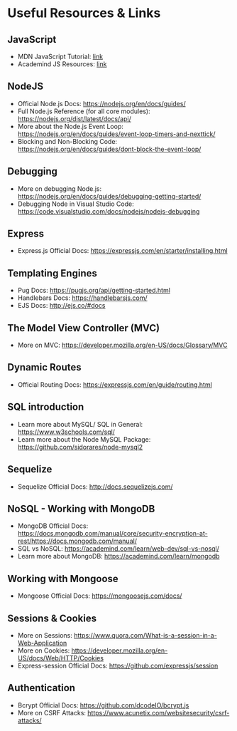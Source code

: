 # Useful Resources & Links
## JavaScript
- MDN JavaScript Tutorial: [link](https://developer.mozilla.org/en-US/docs/Learn/JavaScript)
- Academind JS Resources: [link](https://academind.com/learn/javascript)
## NodeJS
- Official Node.js Docs: https://nodejs.org/en/docs/guides/
- Full Node.js Reference (for all core modules): https://nodejs.org/dist/latest/docs/api/
- More about the Node.js Event Loop: https://nodejs.org/en/docs/guides/event-loop-timers-and-nexttick/
- Blocking and Non-Blocking Code: https://nodejs.org/en/docs/guides/dont-block-the-event-loop/
## Debugging
- More on debugging Node.js: https://nodejs.org/en/docs/guides/debugging-getting-started/
- Debugging Node in Visual Studio Code: https://code.visualstudio.com/docs/nodejs/nodejs-debugging
## Express
- Express.js Official Docs: https://expressjs.com/en/starter/installing.html
## Templating Engines
- Pug Docs: https://pugjs.org/api/getting-started.html
- Handlebars Docs: https://handlebarsjs.com/
- EJS Docs: http://ejs.co/#docs
## The Model View Controller (MVC)
- More on MVC: https://developer.mozilla.org/en-US/docs/Glossary/MVC
## Dynamic Routes
- Official Routing Docs: https://expressjs.com/en/guide/routing.html
## SQL introduction
- Learn more about MySQL/ SQL in General: https://www.w3schools.com/sql/
- Learn more about the Node MySQL Package: https://github.com/sidorares/node-mysql2
## Sequelize
- Sequelize Official Docs: http://docs.sequelizejs.com/
## NoSQL - Working with MongoDB
- MongoDB Official Docs: https://docs.mongodb.com/manual/core/security-encryption-at-rest/https://docs.mongodb.com/manual/
- SQL vs NoSQL: https://academind.com/learn/web-dev/sql-vs-nosql/
- Learn more about MongoDB: https://academind.com/learn/mongodb
## Working with Mongoose
- Mongoose Official Docs: https://mongoosejs.com/docs/
## Sessions & Cookies
- More on Sessions: https://www.quora.com/What-is-a-session-in-a-Web-Application
- More on Cookies: https://developer.mozilla.org/en-US/docs/Web/HTTP/Cookies
- Express-session Official Docs: https://github.com/expressjs/session
## Authentication
- Bcrypt Official Docs: https://github.com/dcodeIO/bcrypt.js
- More on CSRF Attacks: https://www.acunetix.com/websitesecurity/csrf-attacks/